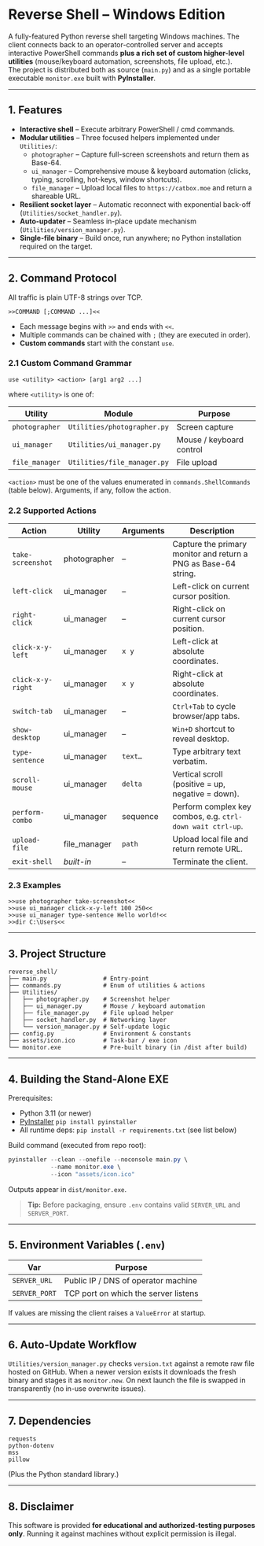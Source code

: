 # Reverse Shell – Windows Edition

A fully-featured Python reverse shell targeting Windows machines. The client connects back to an operator-controlled server and accepts interactive PowerShell commands **plus a rich set of custom higher-level utilities** (mouse/keyboard automation, screenshots, file upload, etc.).  
The project is distributed both as source (`main.py`) and as a single portable executable `monitor.exe` built with **PyInstaller**.

---

## 1. Features
* **Interactive shell** – Execute arbitrary PowerShell / cmd commands.
* **Modular utilities** – Three focused helpers implemented under `Utilities/`:
  * `photographer` – Capture full-screen screenshots and return them as Base-64.
  * `ui_manager` – Comprehensive mouse & keyboard automation (clicks, typing, scrolling, hot-keys, window shortcuts).
  * `file_manager` – Upload local files to `https://catbox.moe` and return a shareable URL.
* **Resilient socket layer** – Automatic reconnect with exponential back-off (`Utilities/socket_handler.py`).
* **Auto-updater** – Seamless in-place update mechanism (`Utilities/version_manager.py`).
* **Single-file binary** – Build once, run anywhere; no Python installation required on the target.

---

## 2. Command Protocol
All traffic is plain UTF-8 strings over TCP.

```
>>COMMAND [;COMMAND ...]<<
```
* Each message begins with `>>` and ends with `<<`.
* Multiple commands can be chained with `;` (they are executed in order).
* **Custom commands** start with the constant `use`.

### 2.1 Custom Command Grammar
```
use <utility> <action> [arg1 arg2 ...]
```
where `<utility>` is one of:

| Utility | Module | Purpose |
|---------|--------|---------|
| `photographer` | `Utilities/photographer.py` | Screen capture |
| `ui_manager` | `Utilities/ui_manager.py` | Mouse / keyboard control |
| `file_manager` | `Utilities/file_manager.py` | File upload |

`<action>` must be one of the values enumerated in `commands.ShellCommands` (table below).  Arguments, if any, follow the action.

### 2.2 Supported Actions

| Action | Utility | Arguments | Description |
|--------|---------|-----------|-------------|
| `take-screenshot` | photographer | – | Capture the primary monitor and return a PNG as Base-64 string. |
| `left-click` | ui_manager | – | Left-click on current cursor position. |
| `right-click` | ui_manager | – | Right-click on current cursor position. |
| `click-x-y-left` | ui_manager | `x y` | Left-click at absolute coordinates. |
| `click-x-y-right` | ui_manager | `x y` | Right-click at absolute coordinates. |
| `switch-tab` | ui_manager | – | `Ctrl+Tab` to cycle browser/app tabs. |
| `show-desktop` | ui_manager | – | `Win+D` shortcut to reveal desktop. |
| `type-sentence` | ui_manager | `text…` | Type arbitrary text verbatim. |
| `scroll-mouse` | ui_manager | `delta` | Vertical scroll (positive = up, negative = down). |
| `perform-combo` | ui_manager | sequence | Perform complex key combos, e.g. `ctrl-down wait ctrl-up`. |
| `upload-file` | file_manager | `path` | Upload local file and return remote URL. |
| `exit-shell` | *built-in* | – | Terminate the client. |

### 2.3 Examples
```
>>use photographer take-screenshot<<
>>use ui_manager click-x-y-left 100 250<<
>>use ui_manager type-sentence Hello world!<<
>>dir C:\Users<<
```
---

## 3. Project Structure
```
reverse_shell/
├── main.py                # Entry-point
├── commands.py            # Enum of utilities & actions
├── Utilities/
│   ├── photographer.py    # Screenshot helper
│   ├── ui_manager.py      # Mouse / keyboard automation
│   ├── file_manager.py    # File upload helper
│   ├── socket_handler.py  # Networking layer
│   └── version_manager.py # Self-update logic
├── config.py              # Environment & constants
├── assets/icon.ico        # Task-bar / exe icon
└── monitor.exe            # Pre-built binary (in /dist after build)
```

---

## 4. Building the Stand-Alone EXE
Prerequisites:
* Python 3.11 (or newer)
* [PyInstaller](https://pyinstaller.org/) `pip install pyinstaller`
* All runtime deps: `pip install -r requirements.txt` (see list below)

Build command (executed from repo root):
```powershell
pyinstaller --clean --onefile --noconsole main.py \ 
            --name monitor.exe \
            --icon "assets/icon.ico"
```
Outputs appear in `dist/monitor.exe`.

> **Tip:** Before packaging, ensure `.env` contains valid `SERVER_URL` and `SERVER_PORT`.

---

## 5. Environment Variables (`.env`)
| Var | Purpose |
|-----|---------|
| `SERVER_URL` | Public IP / DNS of operator machine |
| `SERVER_PORT` | TCP port on which the server listens |

If values are missing the client raises a `ValueError` at startup.

---

## 6. Auto-Update Workflow
`Utilities/version_manager.py` checks `version.txt` against a remote raw file hosted on GitHub.  When a newer version exists it downloads the fresh binary and stages it as `monitor.new`.  On next launch the file is swapped in transparently (no in-use overwrite issues).

---

## 7. Dependencies
```
requests
python-dotenv
mss
pillow
```
(Plus the Python standard library.)

---

## 8. Disclaimer
This software is provided **for educational and authorized-testing purposes only**. Running it against machines without explicit permission is illegal.
